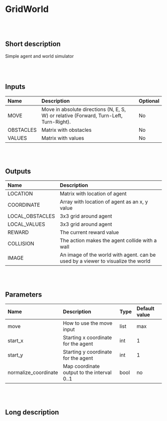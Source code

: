 # GridWorld


<br><br>
## Short description

Simple agent and world simulator

<br><br>

## Inputs

|Name|Description|Optional|
|:----|:-----------|:-------|
|MOVE|Move in absolute directions (N, E, S, W) or relative (Forward, Turn-Left, Turn-Right).|No|
|OBSTACLES|Matrix with obstacles|No|
|VALUES|Matrix with values|No|

<br><br>

## Outputs

|Name|Description|
|:----|:-----------|
|LOCATION|Matrix with location of agent|
|COORDINATE|Array with location of agent as an x, y value|
|LOCAL_OBSTACLES|3x3 grid around agent|
|LOCAL_VALUES|3x3 grid around agent|
|REWARD|The current reward value|
|COLLISION|The action makes the agent collide with a wall|
|IMAGE|An image of the world with agent. can be used by a viewer to visualize the world|

<br><br>

## Parameters

|Name|Description|Type|Default value|
|:----|:-----------|:----|:-------------|
|move|How to use the move input|list|max|
|start_x|Starting x coordinate for the agent|int|1|
|start_y|Starting y coordinate for the agent|int|1|
|normalize_coordinate|Map coordinate output to the interval 0..1|bool|no|

<br><br>
## Long description
